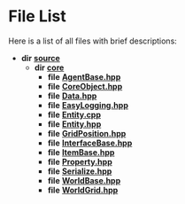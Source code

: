 
# File List

Here is a list of all files with brief descriptions:


* **dir** [**source**](dir_b2f33c71d4aa5e7af42a1ca61ff5af1b.md)     
    * **dir** [**core**](dir_0d27ce74e9bd514c31e1d63efab6b388.md)     
        * **file** [**AgentBase.hpp**](_agent_base_8hpp.md)     
        * **file** [**CoreObject.hpp**](_core_object_8hpp.md)     
        * **file** [**Data.hpp**](_data_8hpp.md)     
        * **file** [**EasyLogging.hpp**](_easy_logging_8hpp.md)     
        * **file** [**Entity.cpp**](_entity_8cpp.md)     
        * **file** [**Entity.hpp**](_entity_8hpp.md)     
        * **file** [**GridPosition.hpp**](_grid_position_8hpp.md)     
        * **file** [**InterfaceBase.hpp**](_interface_base_8hpp.md)     
        * **file** [**ItemBase.hpp**](_item_base_8hpp.md)     
        * **file** [**Property.hpp**](_property_8hpp.md)     
        * **file** [**Serialize.hpp**](_serialize_8hpp.md)     
        * **file** [**WorldBase.hpp**](_world_base_8hpp.md)     
        * **file** [**WorldGrid.hpp**](_world_grid_8hpp.md)     

